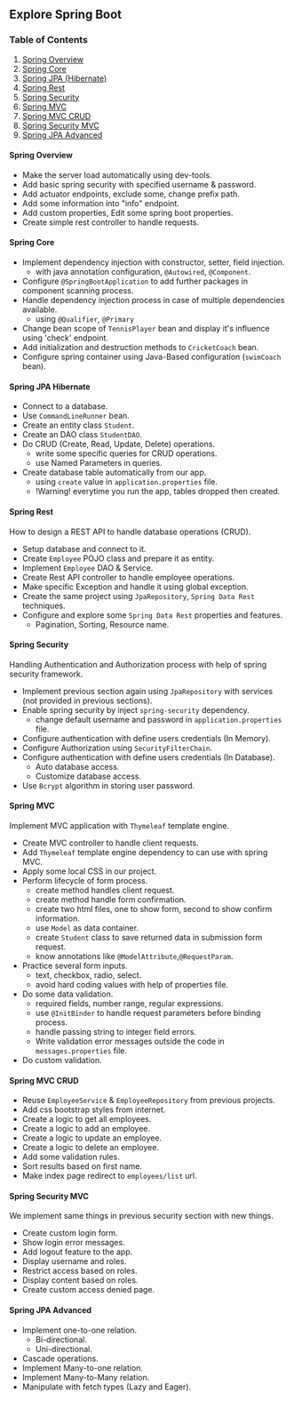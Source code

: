 ## Explore Spring Boot

### Table of Contents
1. [Spring Overview](#Spring-Overview)
2. [Spring Core](#Spring-Core)
3. [Spring JPA (Hibernate)](#Spring-JPA-Hibernate)
4. [Spring Rest](#Spring-Rest)
5. [Spring Security](#Spring-Security)
6. [Spring MVC](#Spring-MVC)
7. [Spring MVC CRUD](#Spring-MVC-CRUD)
8. [Spring Security MVC](#Spring-Security-MVC)
9. [Spring JPA Advanced](#Spring-JPA-Advanced)

#### Spring Overview
- Make the server load automatically using dev-tools.
- Add basic spring security with specified username & password.
- Add actuator endpoints, exclude some, change prefix path.
- Add some information into "info" endpoint.
- Add custom properties, Edit some spring boot properties.
- Create simple rest controller to handle requests.

#### Spring Core
- Implement dependency injection with constructor, setter, field injection.
	- with java annotation configuration, `@Autowired`, `@Component`.
- Configure `@SpringBootApplication` to add further packages in component scanning process.
- Handle dependency injection process in case of multiple dependencies available.
	- using `@Qualifier`, `@Primary`
- Change bean scope of `TennisPlayer` bean and display it's influence using 'check' endpoint.
- Add initialization and destruction methods to `CricketCoach` bean.
- Configure spring container using Java-Based configuration (`swimCoach` bean).

#### Spring JPA Hibernate
- Connect to a database.
- Use `CommandLineRunner` bean.
- Create an entity class `Student`.
- Create an DAO class `StudentDAO`.
- Do CRUD (Create, Read, Update, Delete) operations.
	- write some specific queries for CRUD operations.
	- use Named Parameters in queries.
- Create database table automatically from our app.
	- using `create` value in `application.properties` file.
	- !Warning! everytime you run the app, tables dropped then created.

#### Spring Rest

How to design a REST API to handle database operations (CRUD).

- Setup database and connect to it.
- Create `Employee` POJO class and prepare it as entity.
- Implement `Employee` DAO & Service.
- Create Rest API controller to handle employee operations.
- Make specific Exception and handle it using global exception.
- Create the same project using `JpaRepository`, `Spring Data Rest` techniques.
- Configure and explore some `Spring Data Rest` properties and features.
	- Pagination, Sorting, Resource name.

#### Spring Security

Handling Authentication and Authorization process with help of spring security framework.

- Implement previous section again using `JpaRepository` with services (not provided in previous sections).
- Enable spring security by inject `spring-security` dependency.
	- change default username and password in `application.properties` file.
- Configure authentication with define users credentials (In Memory).
- Configure Authorization using `SecurityFilterChain`.
- Configure authentication with define users credentials (In Database).
	- Auto database access.
	- Customize database access.
- Use `Bcrypt` algorithm in storing user password.

#### Spring MVC

Implement MVC application with `Thymeleaf` template engine.

- Create MVC controller to handle client requests.
- Add `Thymeleaf` template engine dependency to can use with spring MVC.
- Apply some local CSS in our project.
- Perform lifecycle of form process.
	- create method handles client request.
	- create method handle form confirmation.
	- create two html files, one to show form, second to show confirm information.
	- use `Model` as data container.
	- create `Student` class to save returned data in submission form request.
	- know annotations like `@ModelAttribute`,`@RequestParam`.
- Practice several form inputs.
	- text, checkbox, radio, select.
	- avoid hard coding values with help of properties file.
- Do some data validation.
	- required fields, number range, regular expressions.
	- use `@InitBinder` to handle request parameters before binding process.
	- handle passing string to integer field errors.
	- Write validation error messages outside the code in `messages.properties` file.
- Do custom validation.

#### Spring MVC CRUD

- Reuse `EmployeeService` & `EmployeeRepository` from previous projects.
- Add css bootstrap styles from internet.
- Create a logic to get all employees.
- Create a logic to add an employee.
- Create a logic to update an employee.
- Create a logic to delete an employee.
- Add some validation rules.
- Sort results based on first name.
- Make index page redirect to `employees/list` url.


#### Spring Security MVC

We implement same things in previous security section with new things.

- Create custom login form.
- Show login error messages.
- Add logout feature to the app.
- Display username and roles.
- Restrict access based on roles.
- Display content based on roles.
- Create custom access denied page.


#### Spring JPA Advanced

- Implement one-to-one relation.
	- Bi-directional.
	- Uni-directional.
- Cascade operations.
- Implement Many-to-one relation.
- Implement Many-to-Many relation.
- Manipulate with fetch types (Lazy and Eager).

